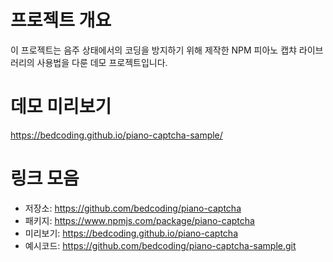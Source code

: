 # 프로젝트 개요
이 프로젝트는 음주 상태에서의 코딩을 방지하기 위해 제작한 NPM 피아노 캡챠 라이브러리의 사용법을 다룬 데모 프로젝트입니다.

# 데모 미리보기
https://bedcoding.github.io/piano-captcha-sample/

# 링크 모음
- 저장소: https://github.com/bedcoding/piano-captcha
- 패키지: https://www.npmjs.com/package/piano-captcha
- 미리보기: https://bedcoding.github.io/piano-captcha
- 예시코드: https://github.com/bedcoding/piano-captcha-sample.git
